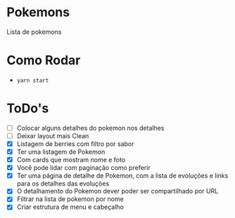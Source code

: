 # Pokemons

Lista de pokemons

# Como Rodar

- `yarn start`

# ToDo's

- [ ] Colocar alguns detalhes do pokemon nos detalhes
- [ ] Deixar layout mais Clean
- [x] Listagem de berries com filtro por sabor
- [x] Ter uma listagem de Pokemon
- [x] Com cards que mostram nome e foto
- [x] Você pode lidar com paginação como preferir
- [x] Ter uma página de detalhe de Pokemon, com a lista de evoluções e links para os detalhes das evoluções
- [x] O detalhamento do Pokemon dever poder ser compartilhado por URL
- [x] Filtrar na lista de pokemon por nome
- [x] Criar estrutura de menu e cabeçalho
